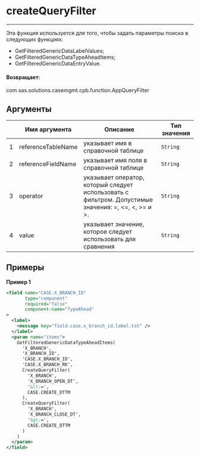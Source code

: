 # createQueryFilter

---

Эта функция используется для того, чтобы задать параметры поиска в следующих функциях:
* GetFilteredGenericDataLabelValues;
* GetFilteredGenericDataTypeAheadItems;
* GetFilteredGenericDataEntryValue.

#### Возвращает:

com.sas.solutions.casemgmt.cpb.function.AppQueryFilter

## Аргументы

|  | Имя аргумента | Описание | Тип значения |
| --- | --- | --- | --- |
| 1 | referenceTableName | указывает имя в справочной таблице | `String` |
| 2 | referenceFieldName | указывает имя поля в справочной таблице | `String` |
| 3 | operator | указывает оператор, который следует использовать с фильтром. Допустимые значения: =, <=, <, >= и >. | `String` |
| 4 | value | указывает значение, которое следует использовать для сравнения | `String` |

## Примеры

**Пример 1**
```xml
<field name="CASE.X_BRANCH_ID"
       type="component"
       required="false"
       component-name="TypeAhead"
>
  <label>
    <message key="field.case.x_branch_id.label.txt" />
  </label>
  <param name="items">
    GetFilteredGenericDataTypeAheadItems(
      'X_BRANCH',
      'X_BRANCH_ID',
      'CASE.X_BRANCH_ID',
      'CASE.X_BRANCH_RK',
      CreateQueryFilter(
        'X_BRANCH',
        'X_BRANCH_OPEN_DT',
        '&lt;=',
        CASE.CREATE_DTTM
      ),
      CreateQueryFilter(
        'X_BRANCH',
        'X_BRANCH_CLOSE_DT',
        '&gt;=',
        CASE.CREATE_DTTM
      )
    )
  </param>
</field>
```

